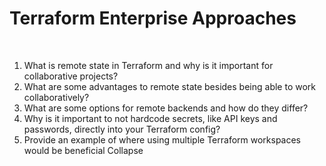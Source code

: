 # Terraform Enterprise Approaches
​
1. What is remote state in Terraform and why is it important for collaborative projects?
​
2. What are some advantages to remote state besides being able to work collaboratively?
​
3. What are some options for remote backends and how do they differ?
​
4. Why is it important to not hardcode secrets, like API keys and passwords, directly into your Terraform config?
​
5. Provide an example of where using multiple Terraform workspaces would be beneficial
Collapse










